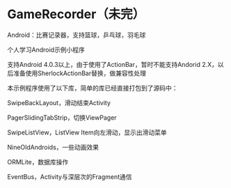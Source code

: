 GameRecorder（未完）
============

Android：比赛记录器，支持篮球，乒乓球，羽毛球

个人学习Android示例小程序

支持Android 4.0.3以上，由于使用了ActionBar，暂时不能支持Andorid 2.X，以后准备使用SherlockActionBar替换，做兼容性处理

本示例程序使用了以下库，简单的库已经直接打包到了源码中：

SwipeBackLayout，滑动结束Activity

PagerSlidingTabStrip，切换ViewPager

SwipeListView，ListView Item向左滑动，显示出滑动菜单

NineOldAndroids，一些动画效果

ORMLite，数据库操作

EventBus，Activity与深层次的Fragment通信


